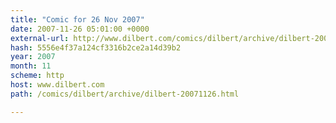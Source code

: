 ```yaml
---
title: "Comic for 26 Nov 2007"
date: 2007-11-26 05:01:00 +0000
external-url: http://www.dilbert.com/comics/dilbert/archive/dilbert-20071126.html
hash: 5556e4f37a124cf3316b2ce2a14d39b2
year: 2007
month: 11
scheme: http
host: www.dilbert.com
path: /comics/dilbert/archive/dilbert-20071126.html

---
```



